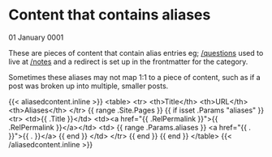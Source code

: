 # Content that contains aliases
01 January 0001

These are pieces of content that contain alias entries eg; [/questions](/questions) used to live at [/notes](/notes) and a redirect is set up in the frontmatter for the category.

Sometimes these aliases may not map 1:1 to a piece of content, such as if a post was broken up into multiple, smaller posts.

{{&lt; aliasedcontent.inline &gt;}}
&lt;table&gt;
  &lt;tr&gt;
    &lt;th&gt;Title&lt;/th&gt;
    &lt;th&gt;URL&lt;/th&gt;
    &lt;th&gt;Aliases&lt;/th&gt;
  &lt;/tr&gt;
  {{ range .Site.Pages }}
    {{ if isset .Params &#34;aliases&#34; }}
      &lt;tr&gt;
        &lt;td&gt;{{ .Title }}&lt;/td&gt;
        &lt;td&gt;&lt;a href=&#34;{{ .RelPermalink }}&#34;&gt;{{ .RelPermalink }}&lt;/a&gt;&lt;/td&gt;
        &lt;td&gt;
          {{ range .Params.aliases }}
            &lt;a href=&#34;{{ . }}&#34;&gt;{{ . }}&lt;/a&gt;
          {{ end }}
        &lt;/td&gt;
      &lt;/tr&gt;
    {{ end }}
  {{ end }}
&lt;/table&gt;
{{&lt; /aliasedcontent.inline &gt;}}